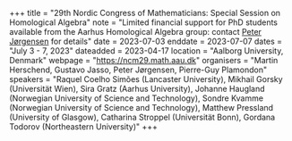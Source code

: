 +++
title = "29th Nordic Congress of Mathematicians: Special Session on Homological Algebra"
note = "Limited financial support for PhD students available from the Aarhus Homological Algebra group: contact <a href=mailto:peter.jorgensen@math.au.dk>Peter Jørgensen</a> for details"
date = 2023-07-03
enddate = 2023-07-07
dates = "July 3 - 7, 2023"
dateadded = 2023-04-17
location = "Aalborg University, Denmark"
webpage = "https://ncm29.math.aau.dk"
organisers = "Martin Herschend, Gustavo Jasso, Peter Jørgensen, Pierre-Guy Plamondon"
speakers = "Raquel Coelho Simões (Lancaster University), Mikhail Gorsky (Universität Wien), Sira Gratz (Aarhus University), Johanne Haugland (Norwegian University of Science and Technology), Sondre Kvamme (Norwegian University of Science and Technology), Matthew Pressland (University of Glasgow), Catharina Stroppel (Universität Bonn), Gordana Todorov (Northeastern University)"
+++
